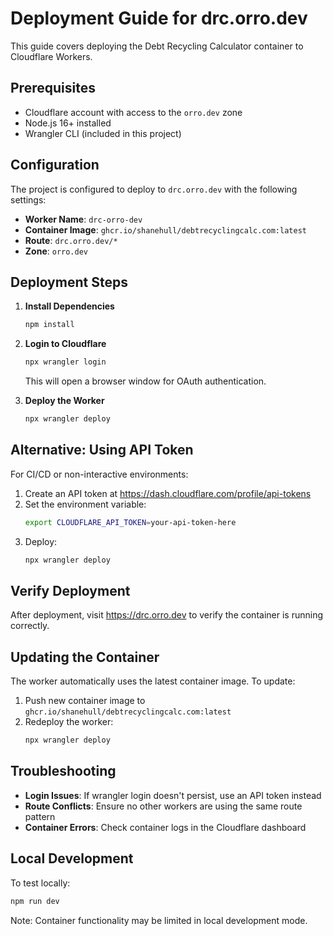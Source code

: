 # Deployment Guide for drc.orro.dev

This guide covers deploying the Debt Recycling Calculator container to Cloudflare Workers.

## Prerequisites

- Cloudflare account with access to the `orro.dev` zone
- Node.js 16+ installed
- Wrangler CLI (included in this project)

## Configuration

The project is configured to deploy to `drc.orro.dev` with the following settings:

- **Worker Name**: `drc-orro-dev`
- **Container Image**: `ghcr.io/shanehull/debtrecyclingcalc.com:latest`
- **Route**: `drc.orro.dev/*`
- **Zone**: `orro.dev`

## Deployment Steps

1. **Install Dependencies**
   ```bash
   npm install
   ```

2. **Login to Cloudflare**
   ```bash
   npx wrangler login
   ```
   This will open a browser window for OAuth authentication.

3. **Deploy the Worker**
   ```bash
   npx wrangler deploy
   ```

## Alternative: Using API Token

For CI/CD or non-interactive environments:

1. Create an API token at https://dash.cloudflare.com/profile/api-tokens
2. Set the environment variable:
   ```bash
   export CLOUDFLARE_API_TOKEN=your-api-token-here
   ```
3. Deploy:
   ```bash
   npx wrangler deploy
   ```

## Verify Deployment

After deployment, visit https://drc.orro.dev to verify the container is running correctly.

## Updating the Container

The worker automatically uses the latest container image. To update:

1. Push new container image to `ghcr.io/shanehull/debtrecyclingcalc.com:latest`
2. Redeploy the worker:
   ```bash
   npx wrangler deploy
   ```

## Troubleshooting

- **Login Issues**: If wrangler login doesn't persist, use an API token instead
- **Route Conflicts**: Ensure no other workers are using the same route pattern
- **Container Errors**: Check container logs in the Cloudflare dashboard

## Local Development

To test locally:
```bash
npm run dev
```

Note: Container functionality may be limited in local development mode.
